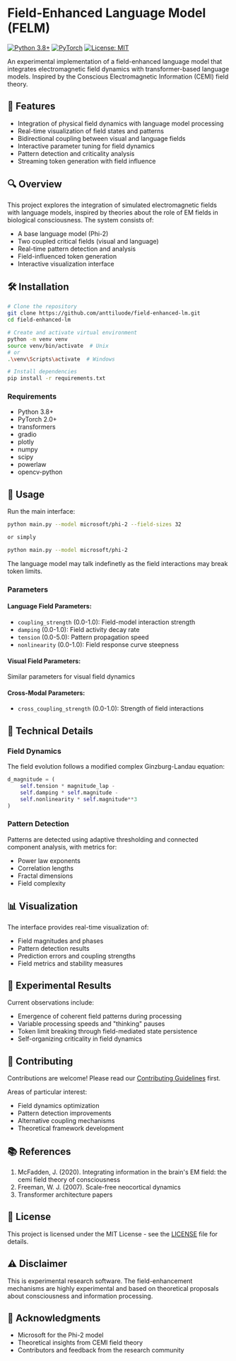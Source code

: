 # Field-Enhanced Language Model (FELM)

[![Python 3.8+](https://img.shields.io/badge/python-3.8+-blue.svg)](https://www.python.org/downloads/release/python-380/)
[![PyTorch](https://img.shields.io/badge/PyTorch-2.0+-red.svg)](https://pytorch.org/)
[![License: MIT](https://img.shields.io/badge/License-MIT-yellow.svg)](https://opensource.org/licenses/MIT)

An experimental implementation of a field-enhanced language model that integrates electromagnetic field dynamics with transformer-based language models. Inspired by the Conscious Electromagnetic Information (CEMI) field theory.

## 🌟 Features

- Integration of physical field dynamics with language model processing
- Real-time visualization of field states and patterns
- Bidirectional coupling between visual and language fields
- Interactive parameter tuning for field dynamics
- Pattern detection and criticality analysis
- Streaming token generation with field influence

## 🔍 Overview

This project explores the integration of simulated electromagnetic fields with language models, inspired by theories about the role of EM fields in biological consciousness. The system consists of:

- A base language model (Phi-2)
- Two coupled critical fields (visual and language)
- Real-time pattern detection and analysis
- Field-influenced token generation
- Interactive visualization interface

## 🛠️ Installation

```bash
# Clone the repository
git clone https://github.com/anttiluode/field-enhanced-lm.git
cd field-enhanced-lm

# Create and activate virtual environment
python -m venv venv
source venv/bin/activate  # Unix
# or
.\venv\Scripts\activate  # Windows

# Install dependencies
pip install -r requirements.txt
```

### Requirements

- Python 3.8+
- PyTorch 2.0+
- transformers
- gradio
- plotly
- numpy
- scipy
- powerlaw
- opencv-python

## 🚀 Usage

Run the main interface:

```bash
python main.py --model microsoft/phi-2 --field-sizes 32

or simply

python main.py --model microsoft/phi-2

```

The language model may talk indefinetly as the field interactions may break token limits. 

### Parameters

#### Language Field Parameters:
- `coupling_strength` (0.0-1.0): Field-model interaction strength
- `damping` (0.0-1.0): Field activity decay rate
- `tension` (0.0-5.0): Pattern propagation speed
- `nonlinearity` (0.0-1.0): Field response curve steepness

#### Visual Field Parameters:
Similar parameters for visual field dynamics

#### Cross-Modal Parameters:
- `cross_coupling_strength` (0.0-1.0): Strength of field interactions

## 🔬 Technical Details

### Field Dynamics

The field evolution follows a modified complex Ginzburg-Landau equation:

```python
d_magnitude = (
    self.tension * magnitude_lap -
    self.damping * self.magnitude -
    self.nonlinearity * self.magnitude**3
)
```

### Pattern Detection

Patterns are detected using adaptive thresholding and connected component analysis, with metrics for:
- Power law exponents
- Correlation lengths
- Fractal dimensions
- Field complexity

## 📊 Visualization

The interface provides real-time visualization of:
- Field magnitudes and phases
- Pattern detection results
- Prediction errors and coupling strengths
- Field metrics and stability measures

## 🧪 Experimental Results

Current observations include:
- Emergence of coherent field patterns during processing
- Variable processing speeds and "thinking" pauses
- Token limit breaking through field-mediated state persistence
- Self-organizing criticality in field dynamics

## 🤝 Contributing

Contributions are welcome! Please read our [Contributing Guidelines](CONTRIBUTING.md) first.

Areas of particular interest:
- Field dynamics optimization
- Pattern detection improvements
- Alternative coupling mechanisms
- Theoretical framework development

## 📚 References

1. McFadden, J. (2020). Integrating information in the brain's EM field: the cemi field theory of consciousness
2. Freeman, W. J. (2007). Scale-free neocortical dynamics
3. Transformer architecture papers

## 📜 License

This project is licensed under the MIT License - see the [LICENSE](LICENSE) file for details.

## ⚠️ Disclaimer

This is experimental research software. The field-enhancement mechanisms are highly experimental and based on theoretical proposals about consciousness and information processing.

## 🙏 Acknowledgments

- Microsoft for the Phi-2 model
- Theoretical insights from CEMI field theory
- Contributors and feedback from the research community

